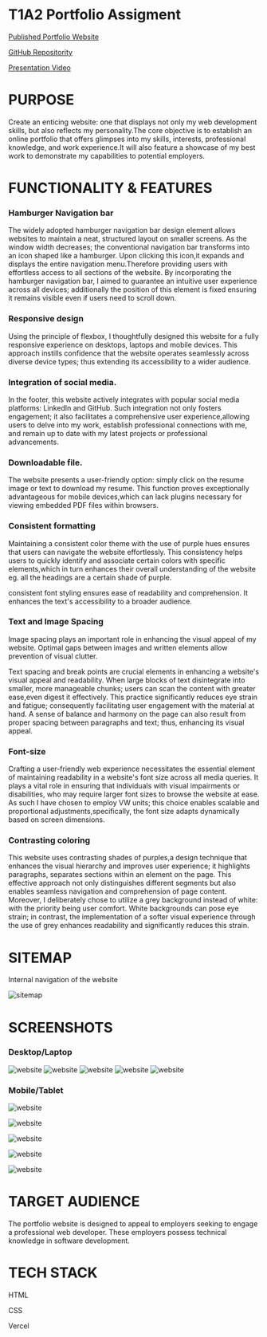 # T1A2 Portfolio Assigment
 
[Published Portfolio Website](https://website-portfolio-flax-kappa.vercel.app/?fbclid=IwAR3e1ND-44C76Af5vvEAG6DWgpaSnvpRcDbe-I7eM8gIIWpFqUQWHal9TT4)

[GitHub Repositority](https://github.com/alicetra/Website-Portfolio)

[Presentation Video](https://www.youtube.com/watch?v=LqbPjXm5obk)



# PURPOSE
Create an enticing website: one that displays not only my web development skills, but also reflects my personality.The core objective is to establish an online portfolio that offers glimpses into my skills, interests, professional knowledge, and work experience.It will also feature a showcase of my best work to demonstrate my capabilities to potential employers.

# FUNCTIONALITY & FEATURES

### Hamburger Navigation bar
The widely adopted hamburger navigation bar design element allows websites to maintain a neat, structured layout on smaller screens. As the window width decreases; the conventional navigation bar transforms into an icon shaped like a hamburger. Upon clicking this icon,it expands and displays the entire navigation menu.Therefore providing users with effortless access to all sections of the website.
By incorporating the hamburger navigation bar, I aimed to guarantee an intuitive user experience across all devices; additionally the position of this element is fixed ensuring it remains visible even if users need to scroll down.

### Responsive design 
Using the principle of flexbox, I thoughtfully designed this website for a fully responsive experience on desktops, laptops and mobile devices. This approach instills confidence that the website operates seamlessly across diverse device types; thus extending its accessibility to a wider audience.

### Integration of social media.
In the footer, this website actively integrates with popular social media platforms: LinkedIn and GitHub. Such integration not only fosters engagement; it also facilitates a comprehensive user experience,allowing users to delve into my work, establish professional connections with me, and remain up to date with my latest projects or professional advancements.

### Downloadable file.
The website presents a user-friendly option: simply click on the resume image or text to download my resume. This function proves exceptionally advantageous for mobile devices,which can lack plugins necessary for viewing embedded PDF files within browsers. 

### Consistent formatting 
Maintaining a consistent color theme with the use of purple hues ensures that users can navigate the website effortlessly. This consistency helps users to quickly identify and associate certain colors with specific elements,which in turn enhances their overall understanding of the website eg. all the headings are a certain shade of purple. 

consistent font styling ensures ease of readability and comprehension. It enhances the text's accessibility to a broader audience.

### Text and Image Spacing 
Image spacing plays an important role in enhancing the visual appeal of my website. Optimal gaps between images and written elements allow prevention of visual clutter.

Text spacing and break points  are crucial elements in enhancing a website's visual appeal and readability. When large blocks of text disintegrate into smaller, more manageable chunks; users can scan the content with greater ease,even digest it effectively. This practice significantly reduces eye strain and fatigue; consequently facilitating user engagement with the material at hand. A sense of balance and harmony on the page can also result from proper spacing between paragraphs and text; thus, enhancing its visual appeal.

### Font-size
Crafting a user-friendly web experience necessitates the essential element of maintaining readability in a website's font size across all media queries. It plays a vital role in ensuring that individuals with visual impairments or disabilities, who may require larger font sizes to browse the website at ease. As such I have chosen to employ VW units; this choice enables scalable and proportional adjustments,specifically, the font size adapts dynamically based on screen dimensions. 

### Contrasting coloring
This website uses contrasting shades of purples,a design technique that enhances the visual hierarchy and improves user experience; it highlights paragraphs, separates sections within an element on the page. 
This effective approach not only distinguishes different segments but also enables seamless navigation and comprehension of page content. 
Moreover, I deliberately chose to utilize a grey background instead of white: with the priority being user comfort. White backgrounds can pose eye strain; in contrast, the implementation of a softer visual experience through the use of grey enhances readability and significantly reduces this strain.

# SITEMAP
Internal navigation of the website 

![sitemap](./docs/SITEMAP.PNG)

# SCREENSHOTS
### Desktop/Laptop
![website](./docs/indexfull.png)
![website](./docs/aboutfull.png)
![website](./docs/projectfull.png)
![website](./docs/blogfull.png)
![website](./docs/blogpostfull.png)

### Mobile/Tablet
![website](./docs/index.png)

![website](./docs/about.png)

![website](./docs/project.png)

![website](./docs/blog.png)

![website](./docs/blogpost.png)


# TARGET AUDIENCE
The portfolio website is designed to appeal to employers seeking to engage a professional web developer. These employers possess technical knowledge in software development.

# TECH STACK
HTML

CSS

Vercel


